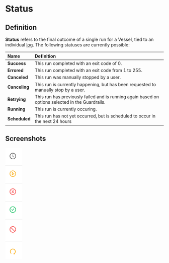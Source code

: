 # Status

## Definition

**Status** refers to the final outcome of a single run for a Vessel, tied to an individual [log](../logs.md). The following statuses are currently possible:

| Name | Definition |
| :--- | :--- |
| **Success** | This run completed with an exit code of 0. |
| **Errored** | This run completed with an exit code from 1 to 255. |
| **Canceled** | This run was manually stopped by a user. |
| **Canceling** | This run is currently happening, but has been requested to manually stop by a user.  |
| **Retrying** | This run has previously failed and is running again based on options selected in the Guardrails. |
| **Running** | This run is currently occuring. |
| **Scheduled** | This run has not yet occurred, but is scheduled to occur in the next 24 hours |

## Screenshots

![From the Top: Scheduled, Running, Errored, Success, Canceled, Retrying](../../.gitbook/assets/image%20%2825%29.png)

